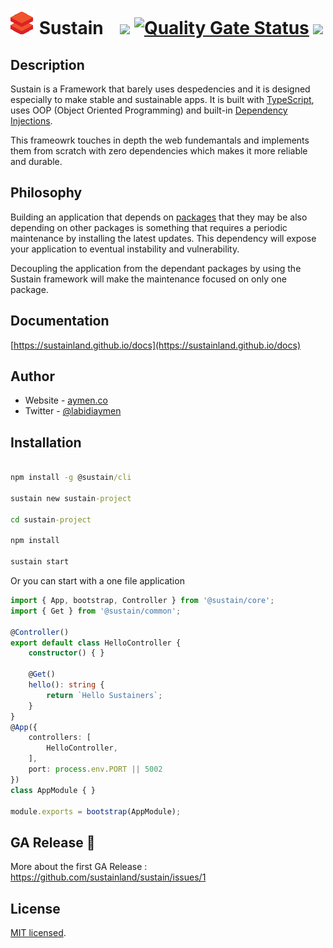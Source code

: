 
# ![](public/logo.png) Sustain &nbsp;&nbsp;  ![](https://github.com/sustainland/sustain/workflows/Sustain%20CI/badge.svg) [![Quality Gate Status](https://sonarcloud.io/api/project_badges/measure?project=labidiaymen_sustain&metric=alert_status)](https://sonarcloud.io/dashboard?id=sustainland_sustain) ![](https://codecov.io/gh/sustainland/sustain/branch/master/graph/badge.svg) 




## Description

Sustain is a Framework that barely uses despedencies and it is designed especially to make stable and sustainable apps. It is built with [TypeScript](https://www.typescriptlang.org/), uses OOP (Object Oriented Programming) and built-in [Dependency Injections](https://en.wikipedia.org/wiki/Dependency_injection). 

This frameowrk touches in depth the web fundemantals and implements them from scratch with zero dependencies which makes it more reliable and durable.

## Philosophy

Building an application that depends on [packages](https://www.npmjs.com/) that they may be also depending on other packages is something that requires a periodic maintenance by installing the latest updates. 
This dependency will expose your application to eventual instability and vulnerability. 

Decoupling the application from the dependant packages by using the Sustain framework will make the maintenance focused on only one package.

## Documentation
 [https://sustainland.github.io/docs](https://sustainland.github.io/docs)

## Author

* Website - [aymen.co](https://aymen.co)
* Twitter - [@labidiaymen](https://twitter.com/labidiaymen)

## Installation

```cmd

npm install -g @sustain/cli
 
sustain new sustain-project

cd sustain-project

npm install

sustain start

```

Or you can start with a one file application

```typescript
import { App, bootstrap, Controller } from '@sustain/core';
import { Get } from '@sustain/common';

@Controller()
export default class HelloController {
    constructor() { }

    @Get()
    hello(): string {
        return `Hello Sustainers`;
    }
}
@App({
    controllers: [
        HelloController,
    ],
    port: process.env.PORT || 5002
})
class AppModule { }

module.exports = bootstrap(AppModule);

```

## GA Release 🚀
More about the first GA Release : https://github.com/sustainland/sustain/issues/1

## License

[MIT licensed](LICENSE).
